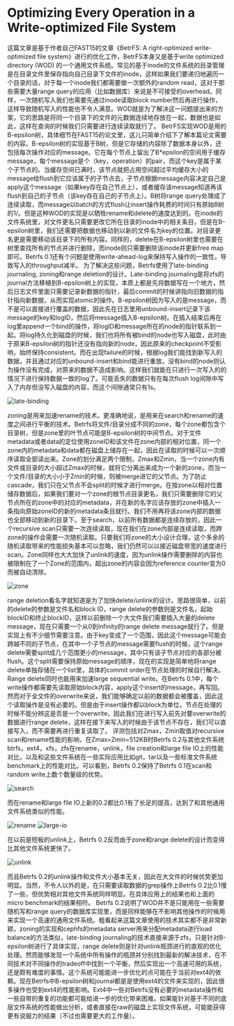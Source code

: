 Optimizing Every Operation in a Write-optimized File System
=========
这篇文章是基于作者自己FAST15的文章《BetrFS: A right-optimized write-optimized file system》进行的优化工作，BetrFS本身又是基于write optimized directory (WOD) 的一个通用文件系统。常见的基于inode的文件系统的目录管理是在目录文件里保存指向自己目录下文件的inode，这样如果我们要递归地遍历一个目录的话，对于每一个inode我们都需要做一次额外的random read，这对于那些需要大量range query的应用（比如数据库）来说是不可接受的overhead。同样，一次随机写入我们也需要先通过inode读取block number然后再进行操作，这样导致随机写入的性能也不令人满意。WOD就是为了解决这一问题提出来的方案，它的思路是将同一个目录下的文件的元数据连续地存放在一起，数据也是如此，这样在查询的时候我们只需要进行连续读取就行了。
BetrFS实现WOD是用的B-epsilon树，具体细节在FAST15的论文里，这儿只简单介绍下了解本篇论文需要的内容。B-epsilon树的实现基于B树，但是它存储的内容除了数据本身以外，还包括每次操作对应的message。它在每个节点上留出了B*epsilon的空间用于缓存message，每个message是个（key，operation）的pair，而这个key是属于某个子节点的。当缓存空间已满时，该节点就把占用空间超过平均缓存大小的message给flush到它应该属于的子节点去，子节点根据message内容决定自己是apply这个message（如果key存在自己节点上），或者缓存该message知道再该flush到自己的子节点（该key存在自己的子节点上）。B树将range query处理成了连续读取，而message以batch的方式flush让insert操作耗费的时间只有原始B树的1/。但是这种WOD的实现是以牺牲rename和delete的速度达到的。在inode的文件系统里，对文件更名只需要更改它所在目录的inode中的相关条目，但是在B-epsilon树里，我们还需要把数据也移动到以新的文件名为key的位置。对目录更名更是需要移动该目录下的所有内容。同样的，delete在B-epsilon树里也需要在树里查找所有的节点并进行删除，而inode则只需要删除该inode并更新free map即可。Betrfs 0.1还有个问题是使用write-ahead-log来保持写入操作的一致性，导致写入的throughput减半。
为了解决这些问题，Betrfs使用了late-binding journaling, zoning和range deletion的设计。Late-binding journaling是将zfs的journal方法移植到B-epsilon树上的实现，本质上都是先将数据写在一个地方，然后日志文件里面只需要记录新数据的指针，最后commit的时候讲指向旧数据的指针指向新数据，从而实现atomic的操作。B-epsilon树因为写入的是message，而不是可以直接进行覆盖的数据，因此先在日志里用unbound-insert记录下该message的key和logID，然后将message插入B-epsilon树。在插入结束后再在log里append一个bind的操作，将logID和message所在的node的指针联系到一起。将log持久化到磁盘的时候，我们也将所有被bind的node也写入磁盘，此时由于原来B-epsilon树的指针还没有指向新的node，因此原来的checkpoint不受影响，始终保持consistent。而在出现failure的时候，根据log我们能找到新写入的数据，并且通过对应的unbound-insert和bind能进行重放。没有bind的node则认为操作没有完成，对原来的数据不造成影响。这样我们就能在只进行一次写入的的情况下进行保持数据一致的log了。可能丢失的数据只有在每次flush log间隙中写入了内存但没写入磁盘的内容，而这个间隙通常只有1s。

![late-binding](image/late-binding.png)

zoning是用来加速rename的技术。更准确地说，是用来在search和rename的速度之间进行平衡的技术。Betrfs将文件/目录分成不同的zone，每个zone都包含个目录树，但是zone里的叶节点可能是B-epsilon树的中间节点。对于文件metadata或者data的定位使用zoneID和该文件在zone内部的相对位置，同一个zone内的metadata和data都在磁盘上储存在一起，因此在读取的时候可以一次顺序读取全部读出来。Zone的划分满足两个限制，Zmax和Zmin，当一个zone内有文件或目录的大小超过Zmax的时候，就将它分离出来成为一个新的zone，而当一个文件/目录的大小小于Zmin的时候，则被merge进它的父节点。为了防止cascade，我们只在父节点不会split的时候才进行merge。在按zone以相对位置储存数据后，如果我们要对一个zone的根节点目录更名，我们只需要删除它的父节点所在的zone中的对应的metadata，并在新的名字应该存放的zone中插入一条指向原始zoneID的新的metadata条目就行。我们不用再将该zone内部的数据也全部移动到新的目录下。至于search，以前所有数据都是连续存放的，因此一个recursive scan只需要一次连续读取，现在我们在zone内部是连续读取，而跨zone的操作会需要一次随机读取。只要我们将zone的大小设计合理，这个多余的随机读取带来的性能损失基本可以忽略，我们仍然可以以接近磁盘带宽的速度进行scan。Zone同样也大大加快了unlink的速度，因为unlink操作需要删除的内容也被限制在了一个Zone的范围内，超出zone的内容会因为reference counter变为0而被自动清除。

![zone](image/zone.png)

range deletion看名字就知道是为了加快delete/unlink的设计。思路很简单，以前的delete的参数是文件名和block ID，range delete的参数则是文件名，起始blockID和终止blockID，这样以前删除一个大文件我们需要插入大量的delete message，现在只需要一个从0到infinity的range delete message就行了。但是实现上有不少细节需要注意。由于key变成了一个范围，因此这个message可能会跨越不同的子节点，在其中一个子节点的message需要flush的时候，这个range delete需要split成几个范围更小的message，其中只有该子节点对应的各部分被flush。这个split需要保持原始message的顺序，现在的实现是简单地将range delete单独存储在一个list里，具体的commit order在节点处理的时候自行解决。Range delete同时也能用来加速large sequential write。在Betrfs 0.1中，每个write操作都需要先读取原始block内容，apply这个insert的message，再写回。然而对于全文件的overwrite来说，我们能够确定以前的数据都会被覆盖，因此这个读取操作是没有必要的。但是由于insert操作都以block为单位，节点在处理的时候不能分辨这是否是一个overwrite，因此我们在进行写入前先对要overwrite的数据进行range delete，这样在接下来写入的时候由于该节点不存在，我们可以直接写入，而不需要再进行重复读取了。
评测包括对Zmax，Zmin取值对recursive scan和rename性能的影响，在Zmax=Zmin=512KB时Betrfs 0.2与其他文件系统btrfs，ext4，xfs，zfs在rename，unlink，file creation和large file IO上的性能对比，以及和这些文件系统在一些实际应用比如git，tar以及一些标准文件系统benchmark上的性能对比。可以看到，Betrfs 0.2保持了Betrfs 0.1在scan和random write上数个数量级的优势。

![search](image/search.png)

而在rename和large file IO上新的0.2都比0.1有了长足的提高，达到了和其他通用文件系统类似的性能。

![rename](image/rename.png)
![large-io](image/large-io.png)

在以前是短板的unlink上，Betrfs 0.2反而由于zone和range delete的设计而变得比其他文件系统更快了。

![unlink](image/unlink.png)

而且Betrfs 0.2的unlink操作和文件大小基本无关，因此在大文件的时候优势更加明显。当然，不令人以外的是，在只需要读取数据的grep操作上Betrfs 0.2比0.1慢了一些，但优势相对其他文件系统同样明显。在具体应用上的结果也和上面的micro benchmark的结果相符。
Betrfs 0.2说明了WOD并不是只能用在一些需要随机写和range query的数据库实现里，而是同样能够在不影响其他操作的时候用来实现一个高速的通用文件系统。粗看起来这篇文章使用的技术其实都不是非常新颖，zoning的实现和cephfs的metadata server用来分配metadata进行load balance的方法类似，late-binding journaling的技术直接来源于zfs，只是针对B-epsilon树进行了具体实现，range delete则是针对unlink瓶颈进行的直观的优化处理。然而能够发现一个系统中所有操作的瓶颈并分别找到最新的解决技术，在不同技术对不同操作的tradeoff中找到一个平衡，然后实现出一个高速可用的系统，还是颇有难度的事情。这个系统可能能进一步优化的点可能在于当前对ext4的依赖。现在Betrfs中B-epsilon树和journal都是是使用ext4的文件来实现的，因此很多操作也受到ext4的性能影响。Ext4中一些对Betrfs没有必要的metadata操作和一些自带的重复的功能都可能给进一步的优化带来困难。如果能针对基于不同的底层文件系统的性能做出分析，或者直接在raw的磁盘上实现文件系统，可能能获得更有说服力的结果（不过也需要更大的工作量）。
